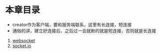 # 本章目录

* creator作为客户端，要和服务端联系，这里有长连接，短连接
* 通俗的讲，建立好连接后，之后过一会就断的就是短连接，否则就是长连接

1. [websocket](./01-websocket.md)
2. [socket.io](./02-socket.io.md)